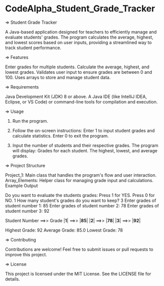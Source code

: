 # CodeAlpha_Student_Grade_Tracker

=> Student Grade Tracker

A Java-based application designed for teachers to efficiently manage and evaluate students' grades. The program calculates the average, highest, and lowest scores based on user inputs, providing a streamlined way to track student performance.

=> Features

Enter grades for multiple students.
Calculate the average, highest, and lowest grades.
Validates user input to ensure grades are between 0 and 100.
Uses arrays to store and manage student data.

=> Requirements

Java Development Kit (JDK) 8 or above.
A Java IDE (like IntelliJ IDEA, Eclipse, or VS Code) or command-line tools for compilation and execution.


=> Usage

1. Run the program.

2. Follow the on-screen instructions:
Enter 1 to input student grades and calculate statistics.
Enter 0 to exit the program.

3. Input the number of students and their respective grades. The program will display:
Grades for each student.
The highest, lowest, and average grades.

=> Project Structure

Project_1: Main class that handles the program's flow and user interaction.
Array_Elements: Helper class for managing grade input and calculations.
Example Output

Do you want to evaluate the students grades:
Press 1 for YES.
Press 0 for NO.
1
How many student's grades do you want to keep?
3
Enter grades of student number 1: 85
Enter grades of student number 2: 78
Enter grades of student number 3: 92

Student Number  ==>>   Grade
|__1__|  ==>>  |__85__|
|__2__|  ==>>  |__78__|
|__3__|  ==>>  |__92__|

Highest Grade: 92
Average Grade: 85.0
Lowest Grade: 78

=> Contributing

Contributions are welcome! Feel free to submit issues or pull requests to improve this project.

=> License

This project is licensed under the MIT License. See the LICENSE file for details.
